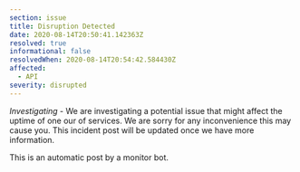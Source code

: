 ```yaml
---
section: issue
title: Disruption Detected
date: 2020-08-14T20:50:41.142363Z
resolved: true
informational: false
resolvedWhen: 2020-08-14T20:54:42.584430Z
affected:
  - API
severity: disrupted
---
```

*Investigating* - We are investigating a potential issue that might affect the uptime of one our of services. We are sorry for any inconvenience this may cause you. This incident post will be updated once we have more information.

This is an automatic post by a monitor bot.
        
